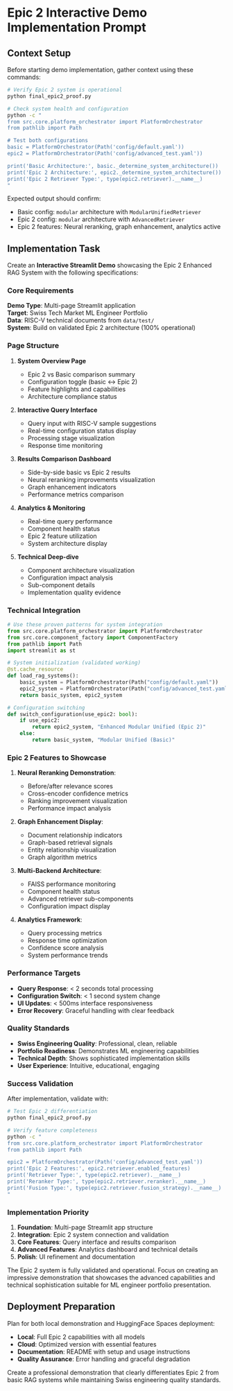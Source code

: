# Epic 2 Interactive Demo Implementation Prompt

## Context Setup

Before starting demo implementation, gather context using these commands:

```bash
# Verify Epic 2 system is operational
python final_epic2_proof.py

# Check system health and configuration
python -c "
from src.core.platform_orchestrator import PlatformOrchestrator
from pathlib import Path

# Test both configurations
basic = PlatformOrchestrator(Path('config/default.yaml'))
epic2 = PlatformOrchestrator(Path('config/advanced_test.yaml'))

print('Basic Architecture:', basic._determine_system_architecture())
print('Epic 2 Architecture:', epic2._determine_system_architecture())
print('Epic 2 Retriever Type:', type(epic2.retriever).__name__)
"
```

Expected output should confirm:
- Basic config: `modular` architecture with `ModularUnifiedRetriever`
- Epic 2 config: `modular` architecture with `AdvancedRetriever`
- Epic 2 features: Neural reranking, graph enhancement, analytics active

## Implementation Task

Create an **Interactive Streamlit Demo** showcasing the Epic 2 Enhanced RAG System with the following specifications:

### Core Requirements

**Demo Type**: Multi-page Streamlit application  
**Target**: Swiss Tech Market ML Engineer Portfolio  
**Data**: RISC-V technical documents from `data/test/`  
**System**: Build on validated Epic 2 architecture (100% operational)

### Page Structure

1. **System Overview Page**
   - Epic 2 vs Basic comparison summary
   - Configuration toggle (basic ↔ Epic 2)
   - Feature highlights and capabilities
   - Architecture compliance status

2. **Interactive Query Interface**
   - Query input with RISC-V sample suggestions
   - Real-time configuration status display
   - Processing stage visualization
   - Response time monitoring

3. **Results Comparison Dashboard**
   - Side-by-side basic vs Epic 2 results
   - Neural reranking improvements visualization
   - Graph enhancement indicators
   - Performance metrics comparison

4. **Analytics & Monitoring**
   - Real-time query performance
   - Component health status
   - Epic 2 feature utilization
   - System architecture display

5. **Technical Deep-dive**
   - Component architecture visualization
   - Configuration impact analysis
   - Sub-component details
   - Implementation quality evidence

### Technical Integration

```python
# Use these proven patterns for system integration
from src.core.platform_orchestrator import PlatformOrchestrator
from src.core.component_factory import ComponentFactory
from pathlib import Path
import streamlit as st

# System initialization (validated working)
@st.cache_resource
def load_rag_systems():
    basic_system = PlatformOrchestrator(Path("config/default.yaml"))
    epic2_system = PlatformOrchestrator(Path("config/advanced_test.yaml"))
    return basic_system, epic2_system

# Configuration switching
def switch_configuration(use_epic2: bool):
    if use_epic2:
        return epic2_system, "Enhanced Modular Unified (Epic 2)"
    else:
        return basic_system, "Modular Unified (Basic)"
```

### Epic 2 Features to Showcase

1. **Neural Reranking Demonstration**:
   - Before/after relevance scores
   - Cross-encoder confidence metrics
   - Ranking improvement visualization
   - Performance impact analysis

2. **Graph Enhancement Display**:
   - Document relationship indicators
   - Graph-based retrieval signals
   - Entity relationship visualization
   - Graph algorithm metrics

3. **Multi-Backend Architecture**:
   - FAISS performance monitoring
   - Component health status
   - Advanced retriever sub-components
   - Configuration impact display

4. **Analytics Framework**:
   - Query processing metrics
   - Response time optimization
   - Confidence score analysis
   - System performance trends

### Performance Targets

- **Query Response**: < 2 seconds total processing
- **Configuration Switch**: < 1 second system change
- **UI Updates**: < 500ms interface responsiveness
- **Error Recovery**: Graceful handling with clear feedback

### Quality Standards

- **Swiss Engineering Quality**: Professional, clean, reliable
- **Portfolio Readiness**: Demonstrates ML engineering capabilities
- **Technical Depth**: Shows sophisticated implementation skills
- **User Experience**: Intuitive, educational, engaging

### Success Validation

After implementation, validate with:

```bash
# Test Epic 2 differentiation
python final_epic2_proof.py

# Verify feature completeness
python -c "
from src.core.platform_orchestrator import PlatformOrchestrator
from pathlib import Path

epic2 = PlatformOrchestrator(Path('config/advanced_test.yaml'))
print('Epic 2 Features:', epic2.retriever.enabled_features)
print('Retriever Type:', type(epic2.retriever).__name__)
print('Reranker Type:', type(epic2.retriever.reranker).__name__)
print('Fusion Type:', type(epic2.retriever.fusion_strategy).__name__)
"
```

### Implementation Priority

1. **Foundation**: Multi-page Streamlit app structure
2. **Integration**: Epic 2 system connection and validation
3. **Core Features**: Query interface and results comparison
4. **Advanced Features**: Analytics dashboard and technical details
5. **Polish**: UI refinement and documentation

The Epic 2 system is fully validated and operational. Focus on creating an impressive demonstration that showcases the advanced capabilities and technical sophistication suitable for ML engineer portfolio presentation.

## Deployment Preparation

Plan for both local demonstration and HuggingFace Spaces deployment:

- **Local**: Full Epic 2 capabilities with all models
- **Cloud**: Optimized version with essential features
- **Documentation**: README with setup and usage instructions
- **Quality Assurance**: Error handling and graceful degradation

Create a professional demonstration that clearly differentiates Epic 2 from basic RAG systems while maintaining Swiss engineering quality standards.